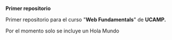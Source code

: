 **Primer repositorio**

Primer repositorio para el curso "**Web Fundamentals**"  de **UCAMP.**

Por el momento solo se incluye un Hola Mundo
